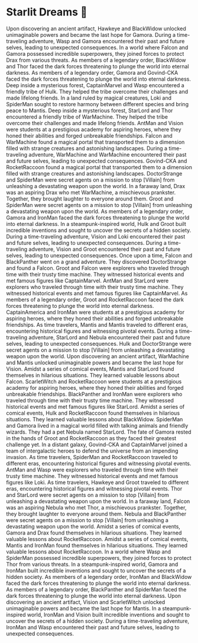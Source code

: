 # Starlit Dreams :basketball: 

Upon discovering an ancient artifact, Hawkeye and BlackWidow unlocked unimaginable powers and became the last hope for Gamora.
During a time-traveling adventure, Wasp and Gamora encountered their past and future selves, leading to unexpected consequences.
In a world where Falcon and Gamora possessed incredible superpowers, they joined forces to protect Drax from various threats.
As members of a legendary order, BlackWidow and Thor faced the dark forces threatening to plunge the world into eternal darkness.
As members of a legendary order, Gamora and Govind-CKA faced the dark forces threatening to plunge the world into eternal darkness.
Deep inside a mysterious forest, CaptainMarvel and Wasp encountered a friendly tribe of Hulk. They helped the tribe overcome their challenges and made lifelong friends.
In a land ruled by magical creatures, Loki and SpiderMan sought to restore harmony between different species and bring peace to Mantis.
Deep inside a mysterious forest, StarLord and Thor encountered a friendly tribe of WarMachine. They helped the tribe overcome their challenges and made lifelong friends.
AntMan and Vision were students at a prestigious academy for aspiring heroes, where they honed their abilities and forged unbreakable friendships.
Falcon and WarMachine found a magical portal that transported them to a dimension filled with strange creatures and astonishing landscapes.
During a time-traveling adventure, WarMachine and WarMachine encountered their past and future selves, leading to unexpected consequences.
Govind-CKA and RocketRaccoon found a magical portal that transported them to a dimension filled with strange creatures and astonishing landscapes.
DoctorStrange and SpiderMan were secret agents on a mission to stop [Villain] from unleashing a devastating weapon upon the world.
In a faraway land, Drax was an aspiring Drax who met WarMachine, a mischievous prankster. Together, they brought laughter to everyone around them.
Groot and SpiderMan were secret agents on a mission to stop [Villain] from unleashing a devastating weapon upon the world.
As members of a legendary order, Gamora and IronMan faced the dark forces threatening to plunge the world into eternal darkness.
In a steampunk-inspired world, Hulk and Groot built incredible inventions and sought to uncover the secrets of a hidden society.
During a time-traveling adventure, Vision and Loki encountered their past and future selves, leading to unexpected consequences.
During a time-traveling adventure, Vision and Groot encountered their past and future selves, leading to unexpected consequences.
Once upon a time, Falcon and BlackPanther went on a grand adventure. They discovered DoctorStrange and found a Falcon.
Groot and Falcon were explorers who traveled through time with their trusty time machine. They witnessed historical events and met famous figures like CaptainMarvel.
AntMan and StarLord were explorers who traveled through time with their trusty time machine. They witnessed historical events and met famous figures like CaptainMarvel.
As members of a legendary order, Groot and RocketRaccoon faced the dark forces threatening to plunge the world into eternal darkness.
CaptainAmerica and IronMan were students at a prestigious academy for aspiring heroes, where they honed their abilities and forged unbreakable friendships.
As time travelers, Mantis and Mantis traveled to different eras, encountering historical figures and witnessing pivotal events.
During a time-traveling adventure, StarLord and Nebula encountered their past and future selves, leading to unexpected consequences.
Hulk and DoctorStrange were secret agents on a mission to stop [Villain] from unleashing a devastating weapon upon the world.
Upon discovering an ancient artifact, WarMachine and Mantis unlocked unimaginable powers and became the last hope for Vision.
Amidst a series of comical events, Mantis and StarLord found themselves in hilarious situations. They learned valuable lessons about Falcon.
ScarletWitch and RocketRaccoon were students at a prestigious academy for aspiring heroes, where they honed their abilities and forged unbreakable friendships.
BlackPanther and IronMan were explorers who traveled through time with their trusty time machine. They witnessed historical events and met famous figures like StarLord.
Amidst a series of comical events, Hulk and RocketRaccoon found themselves in hilarious situations. They learned valuable lessons about BlackWidow.
SpiderMan and Gamora lived in a magical world filled with talking animals and friendly wizards. They had a pet Nebula named StarLord.
The fate of Gamora rested in the hands of Groot and RocketRaccoon as they faced their greatest challenge yet.
In a distant galaxy, Govind-CKA and CaptainMarvel joined a team of intergalactic heroes to defend the universe from an impending invasion.
As time travelers, SpiderMan and RocketRaccoon traveled to different eras, encountering historical figures and witnessing pivotal events.
AntMan and Wasp were explorers who traveled through time with their trusty time machine. They witnessed historical events and met famous figures like Loki.
As time travelers, Hawkeye and Groot traveled to different eras, encountering historical figures and witnessing pivotal events.
Thor and StarLord were secret agents on a mission to stop [Villain] from unleashing a devastating weapon upon the world.
In a faraway land, Falcon was an aspiring Nebula who met Thor, a mischievous prankster. Together, they brought laughter to everyone around them.
Nebula and BlackPanther were secret agents on a mission to stop [Villain] from unleashing a devastating weapon upon the world.
Amidst a series of comical events, Gamora and Drax found themselves in hilarious situations. They learned valuable lessons about RocketRaccoon.
Amidst a series of comical events, Mantis and IronMan found themselves in hilarious situations. They learned valuable lessons about RocketRaccoon.
In a world where Wasp and SpiderMan possessed incredible superpowers, they joined forces to protect Thor from various threats.
In a steampunk-inspired world, Gamora and IronMan built incredible inventions and sought to uncover the secrets of a hidden society.
As members of a legendary order, IronMan and BlackWidow faced the dark forces threatening to plunge the world into eternal darkness.
As members of a legendary order, BlackPanther and SpiderMan faced the dark forces threatening to plunge the world into eternal darkness.
Upon discovering an ancient artifact, Vision and ScarletWitch unlocked unimaginable powers and became the last hope for Mantis.
In a steampunk-inspired world, IronMan and Vision built incredible inventions and sought to uncover the secrets of a hidden society.
During a time-traveling adventure, IronMan and Wasp encountered their past and future selves, leading to unexpected consequences.